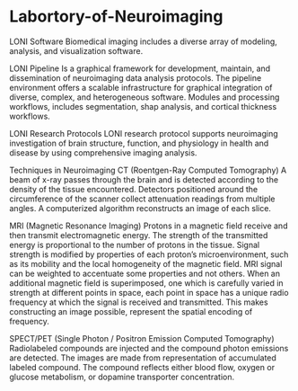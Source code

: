 # Labortory-of-Neuroimaging

LONI Software
Biomedical imaging includes a diverse array of modeling, analysis, and visualization software.

LONI Pipeline
Is a graphical framework for development, maintain, and dissemination of neuroimaging data analysis protocols. The pipeline environment offers a scalable infrastructure for graphical integration of diverse, complex, and heterogeneous software. Modules and processing workflows, includes segmentation, shap analysis, and cortical thickness workflows. 

LONI Research Protocols
LONI research protocol supports neuroimaging investigation of brain structure, function, and physiology in health and disease by using comprehensive imaging analysis. 

Techniques in Neuroimaging
CT (Roentgen-Ray Computed Tomography)
A beam of x-ray passes through the brain and is detected according to the density of the tissue encountered. Detectors positioned around the circumference of the scanner collect attenuation readings from multiple angles. A computerized algorithm reconstructs an image of each slice. 

MRI (Magnetic Resonance Imaging)
Protons in a magnetic field receive and then transmit electromagnetic energy. The strength of the transmitted energy is proportional to the number of protons in the tissue. Signal strength is modified by properties of each proton’s microenvironment, such as its mobility and the local homogeneity of the magnetic field. MRI signal can be weighted to accentuate some properties and not others. When an additional magnetic field is superimposed, one which is carefully varied in strength at different points in space, each point in space has a unique radio frequency at which the signal is received and transmitted. This makes constructing an image possible, represent the spatial encoding of frequency. 

SPECT/PET (Single Photon / Positron Emission Computed Tomography)
Radiolabeled compounds are injected and the compound photon emissions are detected. The images are made from representation of accumulated labeled compound. The compound reflects either blood flow, oxygen or glucose metabolism, or dopamine transporter concentration. 
